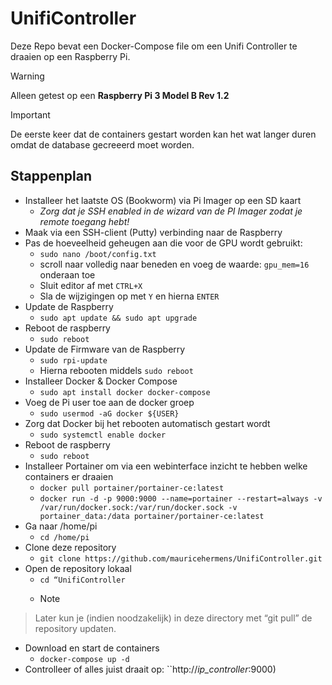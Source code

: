# UnifiController
Deze Repo bevat een Docker-Compose file om een Unifi Controller te draaien op een Raspberry Pi.

> [!WARNING]
> Alleen getest op een **Raspberry Pi 3 Model B Rev 1.2**

> [!IMPORTANT]
> De eerste keer dat de containers gestart worden kan het wat langer duren omdat de database gecreeerd moet worden.

## Stappenplan

- Installeer het laatste OS (Bookworm) via Pi Imager op een SD kaart
    - _Zorg dat je SSH enabled in de wizard van de PI Imager zodat je remote toegang hebt!_
- Maak via een SSH-client (Putty) verbinding naar de Raspberry
- Pas de hoeveelheid geheugen aan die voor de GPU wordt gebruikt:
    - ``sudo nano /boot/config.txt``
    - scroll naar volledig naar beneden en voeg de waarde: ``gpu_mem=16``  onderaan toe 
    - Sluit editor af met ``CTRL+X``
    - Sla de wijzigingen op met ``Y`` en hierna ``ENTER``
-	Update de Raspberry
    - ``sudo apt update && sudo apt upgrade`` 
-	Reboot de raspberry
    - ``sudo reboot``
-	Update de Firmware van de Raspberry
    - ``sudo rpi-update``
    - Hierna rebooten middels ``sudo reboot``
-	Installeer Docker & Docker Compose
    - ``sudo apt install docker docker-compose``
-	Voeg de Pi user toe aan de docker groep
    - ``sudo usermod -aG docker ${USER}``
-	Zorg dat Docker bij het rebooten automatisch gestart wordt
    - ``sudo systemctl enable docker``
-	Reboot de raspberry 
    - ``sudo reboot``
-	Installeer Portainer om via een webinterface inzicht te hebben welke containers er draaien
    -  ``docker pull portainer/portainer-ce:latest``
    - ``docker run -d -p 9000:9000 --name=portainer --restart=always -v /var/run/docker.sock:/var/run/docker.sock -v portainer_data:/data portainer/portainer-ce:latest``
-	Ga naar /home/pi
    - ``cd /home/pi``   
-	Clone deze repository
    - ``git clone https://github.com/mauricehermens/UnifiController.git``
-	Open de repository lokaal
    - ``cd “UnifiController``
    - > [!NOTE] 
> Later kun je (indien noodzakelijk) in deze directory met “git pull” de repository updaten.
    
-	Download en start de containers
    - ``docker-compose up -d``
-	Controlleer of alles juist draait op: ``http://_ip_controller_:9000)
